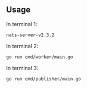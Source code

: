 ## Usage

In terminal 1:

```console
nats-server-v2.3.2
```

In terminal 2:

```console
go run cmd/worker/main.go
```

In terminal 3:

```console
go run cmd/publisher/main.go
```
